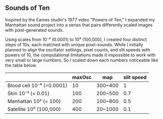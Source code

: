 ## Sounds of Ten

Inspired by the Eames studio's 1977 video "Powers of Ten," I expanded my Manhattan sound project into a series that pairs differently scaled images with pixel-generated sounds.

Using scales from 10⁻⁴ (0.0001) to 10⁵ (100,000), I created four distinct steps of 10s, each matched with unique pixel-sounds.
While I initially planned to align the oscillator settings, pixel counts, and slit speeds with powers of 10, the computational limitations made it impossible to work with very small or large numbers. So I scaled down each numbers noticeable like the table below.

|  | maxOsc | map | slit speed |
| --- | --- | --- | --- |
| Blood cell 10⁻⁴ (=0.0001) | 10 | 300~400 | 1 |
| Skin 10⁻² (= 0.01) | 100 | 200~500 | 0.7 |
| Manhattan 10² (= 100) | 200 | 100~800 | 0.5 |
| Satellite 10⁵ (100,000) | 400 | 20~1000 | 0.1 |
